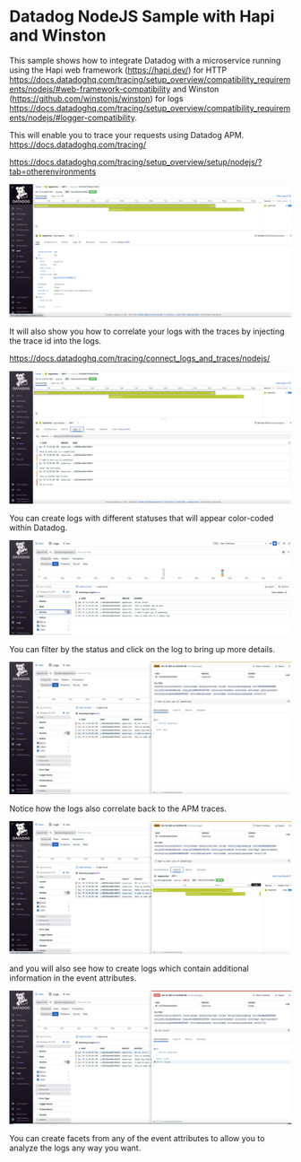 # Datadog NodeJS Sample with Hapi and Winston



This sample shows how to integrate Datadog with a microservice running using the Hapi web framework (https://hapi.dev/) for HTTP https://docs.datadoghq.com/tracing/setup_overview/compatibility_requirements/nodejs/#web-framework-compatibility and Winston (https://github.com/winstonjs/winston) for logs https://docs.datadoghq.com/tracing/setup_overview/compatibility_requirements/nodejs/#logger-compatibility.

This will enable you to trace your requests using Datadog APM. https://docs.datadoghq.com/tracing/

https://docs.datadoghq.com/tracing/setup_overview/setup/nodejs/?tab=otherenvironments

![01 NodeJS APM Trace](images/01_NodeJS_APM_Trace.png)

It will also show you how to correlate your logs with the traces by injecting the trace id into the logs.

https://docs.datadoghq.com/tracing/connect_logs_and_traces/nodejs/

![02 NodeJS Traces with Logs](images/02_NodeJS_Traces_with_Logs.png)

You can create logs with different statuses that will appear color-coded within Datadog.

![03 NodeJS Logs](images/03_NodeJS_Logs.png)

You can filter by the status and click on the log to bring up more details. 

![04 NodeJS Logs WARN](images/04_NodeJS_Logs_WARN.png)

Notice how the logs also correlate back to the APM traces. 

![05 NodeJS Logs with Trace](images/05_NodeJS_Logs_with_Trace.png)

and you will also see how to create logs which contain additional information in the event attributes. 

![06 NodeJS Logs with Error and Event Attr](images/06_NodeJS_Logs_with_Error_and_Event_Attr.png)

You can create facets from any of the event attributes to allow you to analyze the logs any way you want. 